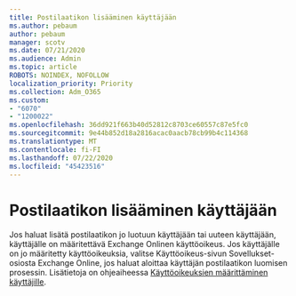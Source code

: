 ```yaml
---
title: Postilaatikon lisääminen käyttäjään
ms.author: pebaum
author: pebaum
manager: scotv
ms.date: 07/21/2020
ms.audience: Admin
ms.topic: article
ROBOTS: NOINDEX, NOFOLLOW
localization_priority: Priority
ms.collection: Adm_O365
ms.custom:
- "6070"
- "1200022"
ms.openlocfilehash: 36dd921f663b40d52812c8703ce60557c87e5fc0
ms.sourcegitcommit: 9e44b852d18a2816acac0aacb78cb99b4c114368
ms.translationtype: MT
ms.contentlocale: fi-FI
ms.lasthandoff: 07/22/2020
ms.locfileid: "45423516"
---
```

# <a name="adding-a-mailbox-to-a-user"></a>Postilaatikon lisääminen käyttäjään

Jos haluat lisätä postilaatikon jo luotuun käyttäjään tai uuteen käyttäjään, käyttäjälle on määritettävä Exchange Onlinen käyttöoikeus. Jos käyttäjälle on jo määritetty käyttöoikeuksia, valitse Käyttöoikeus-sivun Sovellukset-osiosta Exchange Online, jos haluat aloittaa käyttäjän postilaatikon luomisen prosessin. Lisätietoja on ohjeaiheessa [Käyttöoikeuksien määrittäminen käyttäjille](https://docs.microsoft.com/microsoft-365/admin/manage/assign-licenses-to-users).